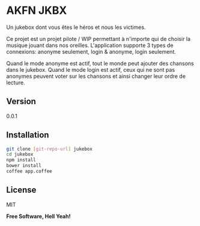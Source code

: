 AKFN JKBX
=========

Un jukebox dont vous êtes le héros et nous les victimes.

Ce projet est un projet pilote / WIP permettant à n'importe qui de choisir la musique jouant dans nos oreilles.
L'application supporte 3 types de connexions: anonyme seulement, login & anonyme, login seulement.

Quand le mode anonyme est actif, tout le monde peut ajouter des chansons dans le jukebox.
Quand le mode login est actif, ceux qui ne sont pas anonymes peuvent voter sur les chansons et ainsi changer leur ordre de lecture.

Version
----

0.0.1

Installation
--------------

```sh
git clone [git-repo-url] jukebox
cd jukebox
npm install
bower install
coffee app.coffee
```

License
----

MIT


**Free Software, Hell Yeah!**

[@alexleclair]:http://guthub.com/alexleclair
[node.js]:http://nodejs.org
[Twitter Bootstrap]:http://twitter.github.com/bootstrap/
[jQuery]:http://jquery.com
[express]:http://expressjs.com
[socket.io]:http://socket.io
[yeoman]:http://yeoman.io
[coffee]:http://coffeescript.org
